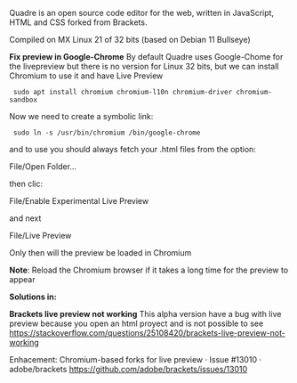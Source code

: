 Quadre is an open source code editor for the web, written in JavaScript, HTML and CSS forked from Brackets.

Compiled on MX Linux 21 of 32 bits (based on Debian 11 Bullseye)

**Fix preview in Google-Chrome**
By default Quadre uses Google-Chome for the livepreview but there is no version for Linux 32 bits, but we can install Chromium to use it and have Live Preview

     sudo apt install chromium chromium-l10n chromium-driver chromium-sandbox

Now we need to create a symbolic link:

     sudo ln -s /usr/bin/chromium /bin/google-chrome

and to use you should always fetch your .html files from the option:

File/Open Folder...

then clic:

File/Enable Experimental Live Preview

and next

File/Live Preview

Only then will the preview be loaded in Chromium

**Note**: Reload the Chromium browser if it takes a long time for the preview to appear

**Solutions in:**

**Brackets live preview not working**
This alpha version have a bug with live preview because you open an html proyect and is not possible to see
https://stackoverflow.com/questions/25108420/brackets-live-preview-not-working

Enhacement: Chromium-based forks for live preview · Issue #13010 · adobe/brackets
https://github.com/adobe/brackets/issues/13010

